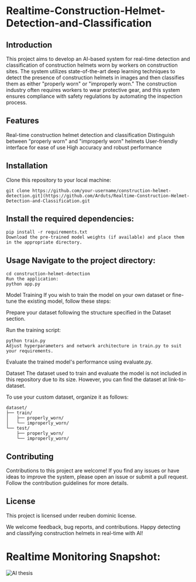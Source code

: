 # Realtime-Construction-Helmet-Detection-and-Classification

## Introduction
This project aims to develop an AI-based system for real-time detection and classification of construction helmets worn by workers on construction sites. The system utilizes state-of-the-art deep learning techniques to detect the presence of construction helmets in images and then classifies them as either "properly worn" or "improperly worn." The construction industry often requires workers to wear protective gear, and this system ensures compliance with safety regulations by automating the inspection process.

## Features
Real-time construction helmet detection and classification
Distinguish between "properly worn" and "improperly worn" helmets
User-friendly interface for ease of use
High accuracy and robust performance

## Installation
Clone this repository to your local machine:
```
git clone https://github.com/your-username/construction-helmet-detection.git](https://github.com/Arduts/Realtime-Construction-Helmet-Detection-and-Classification.git
```

## Install the required dependencies:
```
pip install -r requirements.txt
Download the pre-trained model weights (if available) and place them in the appropriate directory.
```
## Usage Navigate to the project directory:
```
cd construction-helmet-detection
Run the application:
python app.py
```

Model Training
If you wish to train the model on your own dataset or fine-tune the existing model, follow these steps:

Prepare your dataset following the structure specified in the Dataset section.

Run the training script:

```
python train.py
Adjust hyperparameters and network architecture in train.py to suit your requirements.
```

Evaluate the trained model's performance using evaluate.py.

Dataset
The dataset used to train and evaluate the model is not included in this repository due to its size. However, you can find the dataset at link-to-dataset.

To use your custom dataset, organize it as follows:

```
dataset/
├── train/
│   ├── properly_worn/
│   └── improperly_worn/
└── test/
    ├── properly_worn/
    └── improperly_worn/
```

## Contributing
Contributions to this project are welcome! If you find any issues or have ideas to improve the system, please open an issue or submit a pull request. Follow the contribution guidelines for more details.

## License
This project is licensed under reuben dominic license.

We welcome feedback, bug reports, and contributions. Happy detecting and classifying construction helmets in real-time with AI!


# Realtime Monitoring Snapshot:

![AI thesis](https://github.com/Arduts/Realtime-Construction-Helmet-Detection-and-Classification/assets/90703468/ab53985b-f918-4bbd-b58a-a4d60800e97b)
